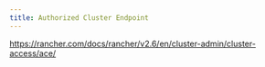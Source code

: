 ```yaml
---
title: Authorized Cluster Endpoint
---
```


https://rancher.com/docs/rancher/v2.6/en/cluster-admin/cluster-access/ace/